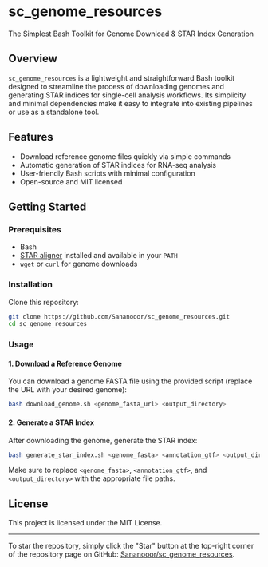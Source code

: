 # sc_genome_resources

The Simplest Bash Toolkit for Genome Download & STAR Index Generation

## Overview

`sc_genome_resources` is a lightweight and straightforward Bash toolkit designed to streamline the process of downloading genomes and generating STAR indices for single-cell analysis workflows. Its simplicity and minimal dependencies make it easy to integrate into existing pipelines or use as a standalone tool.

## Features

- Download reference genome files quickly via simple commands
- Automatic generation of STAR indices for RNA-seq analysis
- User-friendly Bash scripts with minimal configuration
- Open-source and MIT licensed

## Getting Started

### Prerequisites

- Bash
- [STAR aligner](https://github.com/alexdobin/STAR) installed and available in your `PATH`
- `wget` or `curl` for genome downloads

### Installation

Clone this repository:
```bash
git clone https://github.com/Sananooor/sc_genome_resources.git
cd sc_genome_resources
```

### Usage

#### 1. Download a Reference Genome

You can download a genome FASTA file using the provided script (replace the URL with your desired genome):

```bash
bash download_genome.sh <genome_fasta_url> <output_directory>
```

#### 2. Generate a STAR Index

After downloading the genome, generate the STAR index:

```bash
bash generate_star_index.sh <genome_fasta> <annotation_gtf> <output_directory>
```

Make sure to replace `<genome_fasta>`, `<annotation_gtf>`, and `<output_directory>` with the appropriate file paths.


## License

This project is licensed under the MIT License.

---

To star the repository, simply click the "Star" button at the top-right corner of the repository page on GitHub: [Sananooor/sc_genome_resources](https://github.com/Sananooor/sc_genome_resources).
